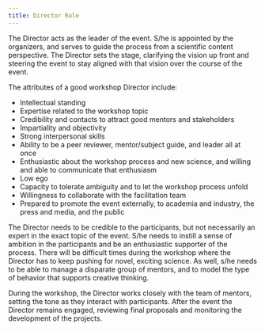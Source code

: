 ```yaml
---
title: Director Role
---
```

The Director acts as the leader of the event. S/he is appointed by the organizers, and serves to guide the process from a scientific content perspective. The Director sets the stage, clarifying the vision up front and steering the event to stay aligned with that vision over the course of the event.

The attributes of a good workshop Director include:
 * Intellectual standing
 * Expertise related to the workshop topic
 * Credibility and contacts to attract good mentors and stakeholders
 * Impartiality and objectivity
 * Strong interpersonal skills
 * Ability to be a peer reviewer, mentor/subject guide, and leader all at once
 * Enthusiastic about the workshop process and new science, and willing and able to communicate that enthusiasm
 * Low ego
 * Capacity to tolerate ambiguity and to let the workshop process unfold
 * Willingness to collaborate with the facilitation team
 * Prepared to promote the event externally, to academia and industry, the press and media, and the public

The Director needs to be credible to the participants, but not necessarily an expert in the exact topic of the event. S/he needs to instill a sense of ambition in the participants and be an enthusiastic supporter of the process. There will be difficult times during the workshop where the Director has to keep pushing for novel, exciting science. As well, s/he needs to be able to manage a disparate group of mentors, and to model the type of behavior that supports creative thinking.

During the workshop, the Director works closely with the team of mentors, setting the tone as they interact with participants. After the event the Director remains engaged, reviewing final proposals and monitoring the development of the projects.